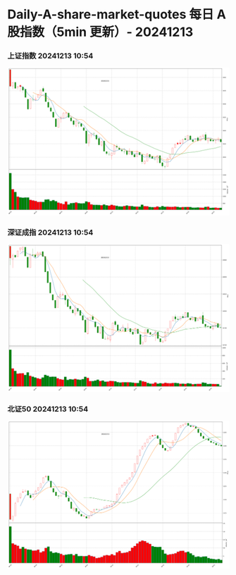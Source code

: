 
# Daily-A-share-market-quotes 每日 A 股指数（5min 更新）- 20241213

### 上证指数 20241213 10:54
![](./fig/2024/12/20241213-sh000001.png)

### 深证成指 20241213 10:54
![](./fig/2024/12/20241213-sz399001.png)

### 北证50 20241213 10:54
![](./fig/2024/12/20241213-bj899050.png)
